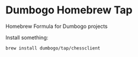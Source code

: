 # Dumbogo Homebrew Tap

Homebrew Formula for Dumbogo projects

Install something:
```sh
brew install dumbogo/tap/chessclient
```
